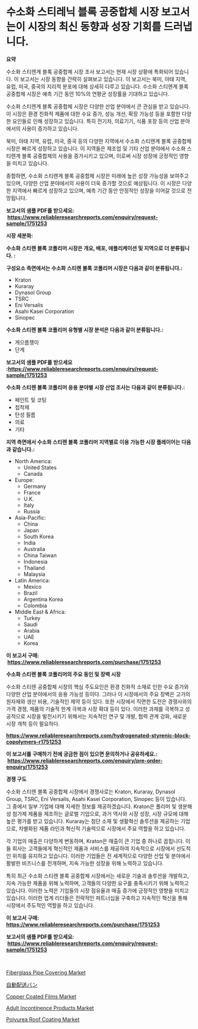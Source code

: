 <p><h1>수소화 스티레닉 블록 공중합체 시장 보고서는이 시장의 최신 동향과 성장 기회를 드러냅니다.</h1></p><p><strong>요약</strong></p>
<p><p>수소화 스티렌계 블록 공중합체 시장 조사 보고서는 현재 시장 상황에 특화되어 있습니다. 이 보고서는 시장 동향을 간략히 살펴보고 있습니다. 이 보고서는 북미, 아태 지역, 유럽, 미국, 중국의 지리적 분포에 대해 상세히 다루고 있습니다. 수소화 스티렌계 블록 공중합체 시장은 예측 기간 동안 10%의 연평균 성장률을 기대하고 있습니다.</p><p>수소화 스티렌계 블록 공중합체 시장은 다양한 산업 분야에서 큰 관심을 받고 있습니다. 이 시장은 환경 친화적 제품에 대한 수요 증가, 성능 개선, 확장 가능성 등을 포함한 다양한 요인들로 인해 성장하고 있습니다. 특히 전기차, 의료기기, 식품 포장 등의 산업 분야에서의 사용이 증가하고 있습니다.</p><p>북미, 아태 지역, 유럽, 미국, 중국 등의 다양한 지역에서 수소화 스티렌계 블록 공중합체 시장은 빠르게 성장하고 있습니다. 이 지역들은 제조업 및 기타 산업 분야에서 수소화 스티렌계 블록 공중합체의 사용을 증가시키고 있으며, 이로써 시장 성장에 긍정적인 영향을 미치고 있습니다.</p><p>종합하면, 수소화 스티렌계 블록 공중합체 시장은 미래에 높은 성장 가능성을 보여주고 있으며, 다양한 산업 분야에서의 사용이 더욱 증가할 것으로 예상됩니다. 이 시장은 다양한 지역에서 빠르게 성장하고 있으며, 예측 기간 동안 안정적인 성장을 이어갈 것으로 전망됩니다.</p></p>
<p><strong>보고서의 샘플 PDF를 받으세요: &nbsp;<a href="https://www.reliableresearchreports.com/enquiry/request-sample/1751253">https://www.reliableresearchreports.com/enquiry/request-sample/1751253</a></strong></p>
<p><strong>시장 세분화:</strong></p>
<p><strong> 수소화 스티렌 블록 코폴리머 시장은 개요, 배포, 애플리케이션 및 지역으로 더 분류됩니다. :</strong></p>
<p><strong>구성요소 측면에서는 수소화 스티렌 블록 코폴리머 시장은 다음과 같이 분류됩니다.:</strong></p>
<p><ul><li>Kraton</li><li>Kuraray</li><li>Dynasol Group</li><li>TSRC</li><li>Eni Versalis</li><li>Asahi Kasei Corporation</li><li>Sinopec</li></ul></p>
<p><strong> 수소화 스티렌 블록 코폴리머 유형별 시장 분석은 다음과 같이 분류됩니다.:</strong></p>
<p><ul><li>게으름쟁이</li><li>단계</li></ul></p>
<p><strong>보고서의 샘플 PDF를 받으세요 :<a href="https://www.reliableresearchreports.com/enquiry/request-sample/1751253">https://www.reliableresearchreports.com/enquiry/request-sample/1751253</a></strong></p>
<p><strong> 수소화 스티렌 블록 코폴리머 응용 분야별 시장 산업 조사는 다음과 같이 분류됩니다.:</strong></p>
<p><ul><li>페인트 및 코팅</li><li>접착제</li><li>탄성 필름</li><li>의료</li><li>기타</li></ul></p>
<p><strong>지역 측면에서 수소화 스티렌 블록 코폴리머 지역별로 이용 가능한 시장 플레이어는 다음과 같습니다.:</strong></p>
<p><ul>
    <li>
        North America:
        <ul>
            <li>United States</li>
            <li>Canada</li>
        </ul>
    </li>
    <li>
        Europe:
        <ul>
            <li>Germany</li>
            <li>France</li>
            <li>U.K.</li>
            <li>Italy</li>
            <li>Russia</li>
        </ul>
    </li>
    <li>
        Asia-Pacific:
        <ul>
            <li>China</li>
            <li>Japan</li>
            <li>South Korea</li>
            <li>India</li>
            <li>Australia</li>
            <li>China Taiwan</li>
            <li>Indonesia</li>
            <li>Thailand</li>
            <li>Malaysia</li>
        </ul>
    </li>
    <li>
        Latin America:
        <ul>
            <li>Mexico</li>
            <li>Brazil</li>
            <li>Argentina Korea</li>
            <li>Colombia</li>
        </ul>
    </li>
    <li>
        Middle East & Africa:
        <ul>
            <li>Turkey</li>
            <li>Saudi</li>
            <li>Arabia</li>
            <li>UAE</li>
            <li>Korea</li>
        </ul>
    </li>
    </ul></p>
<p><strong>이 보고서 구매: &nbsp;<a href="https://www.reliableresearchreports.com/purchase/1751253">https://www.reliableresearchreports.com/purchase/1751253</a></strong></p>
<p><strong>수소화 스티렌 블록 코폴리머의 주요 동인 및 장벽 시장</strong></p>
<p><p>수소화 스티렌 공중합체 시장의 핵심 주도요인은 환경 친화적 소재로 인한 수요 증가와 다양한 산업 분야에서의 응용 가능성 등이다. 그러나 이 시장에서의 주요 장벽은 고가의 원자재와 생산 비용, 기술적인 제약 등이 있다. 또한 시장에서 직면한 도전은 경쟁사와의 가격 경쟁, 제품의 기술적 한계 극복과 시장 확대 등이 있다. 이러한 과제를 극복하고 성공적으로 시장을 발전시키기 위해서는 지속적인 연구 및 개발, 협력 관계 강화, 새로운 시장 개척 등이 필요하다.</p></p>
<p><strong><a href="https://www.reliableresearchreports.com/hydrogenated-styrenic-block-copolymers-r1751253">https://www.reliableresearchreports.com/hydrogenated-styrenic-block-copolymers-r1751253</a></strong></p>
<p><strong>이 보고서를 구매하기 전에 궁금한 점이 있으면 문의하거나 공유하세요.: &nbsp;<a href="https://www.reliableresearchreports.com/enquiry/pre-order-enquiry/1751253">https://www.reliableresearchreports.com/enquiry/pre-order-enquiry/1751253</a></strong></p>
<p><strong>경쟁 구도</strong></p>
<p><p>수소화 스티렌 블록 공중합체 시장에서 경쟁사로는 Kraton, Kuraray, Dynasol Group, TSRC, Eni Versalis, Asahi Kasei Corporation, Sinopec 등이 있습니다. 그 중에서 일부 기업에 대해 자세한 정보를 제공하겠습니다. Kraton은 폴리머 및 생분해성 첨가제 제품을 제조하는 글로벌 기업으로, 과거 역사와 시장 성장, 시장 규모에 대해 높은 평가를 받고 있습니다. Kuraray는 첨단 소재 및 생활혁신 솔루션을 제공하는 기업으로, 차별화된 제품 라인과 혁신적 기술력으로 시장에서 주요 역할을 하고 있습니다.</p><p>각 기업의 매출은 다양하게 변동하며, Kraton은 매출이 큰 기업 중 하나로 꼽힙니다. 이들 회사는 고객들에게 혁신적인 제품과 서비스를 제공하여 지속적으로 시장에서 선도적인 위치를 유지하고 있습니다. 이러한 기업들은 전 세계적으로 다양한 산업 및 분야에서 활발한 비즈니스를 전개하며, 지속 가능한 성장을 위해 노력하고 있습니다.</p><p>특히 최근 수소화 스티렌 블록 공중합체 시장에서는 새로운 기술과 솔루션을 개발하고, 지속 가능한 제품을 위해 노력하며, 고객들의 다양한 요구를 충족시키기 위해 노력하고 있습니다. 이러한 노력은 기업들의 시장 점유율과 매출 증가에 긍정적인 영향을 미치고 있습니다. 이러한 업계 리더들은 전략적인 파트너십을 구축하고 지속적인 혁신을 통해 시장에서 주도적인 역할을 하고 있습니다.</p></p>
<p><strong>이 보고서 구매: &nbsp; <a href="https://www.reliableresearchreports.com/purchase/1751253">https://www.reliableresearchreports.com/purchase/1751253</a></strong></p>
<p><strong>보고서의 샘플 PDF를 받으세요: &nbsp;<a href="https://www.reliableresearchreports.com/enquiry/request-sample/1751253">https://www.reliableresearchreports.com/enquiry/request-sample/1751253</a></strong><strong></strong></p>
<p>&nbsp;</p>
<p><p><a href="https://issuu.com/reportprime-2/docs/fiberglass-pipe-covering-market-size-2030.pptx">Fiberglass Pipe Covering Market</a></p><p><a href="https://github.com/ycmtqqhvk3273/Market-Research-Report-List-1/blob/main/622760325434.md">自動配送バン</a></p><p><a href="https://pretty-mail-caf.notion.site/Copper-Coated-Films-Market-Insights-into-Market-CAGR-Market-Trends-and-Growth-Strategies-5e0195b0b47b4f5d93c69857586275c6">Copper Coated Films Market</a></p><p><a href="https://github.com/irfadac/Market-Research-Report-List-2/blob/main/adult-incontinence-products-market.md">Adult Incontinence Products Market</a></p><p><a href="https://issuu.com/reportprime-2/docs/polyurea-roof-coating-market-size-2030.pptx">Polyurea Roof Coating Market</a></p></p>